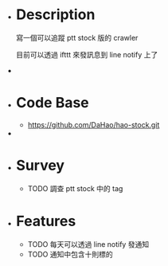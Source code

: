 - # Description
  寫一個可以追蹤 ptt stock 版的 crawler
  
  目前可以透過 ifttt 來發訊息到 line notify 上了
-
- # Code Base
	- https://github.com/DaHao/hao-stock.git
-
- # Survey
	- TODO 調查 ptt stock 中的 tag
- # Features
	- TODO 每天可以透過 line notify 發通知
	- TODO 通知中包含十則標的